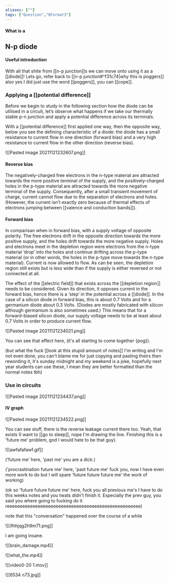 ```yaml
---
aliases: [""]
tags: ["Question","QFormat3"]
---
```


#### What is a
## N-p diode
#### Useful introduction
With all that shite from [[n-p junction]]s we can move onto using it as a [[diode]]! Lets go, refer back to [[n-p junction#^f31c74|why this is poggers]] also yes I did just use the word [[poggers]], you can [[cope]].

### Applying a [[potential difference]]
Before we begin to study in the following section how the diode can be utilised in a circuit, let’s observe what happens if we take our thermally stable p-n junction and apply a potential difference across its terminals.

With a [[potential difference]] first applied one way, then the opposite way, below you see the defining characteristic of a diode: the diode has a small resistance to current flow in one direction (forward bias) and a very high resistance to current flow in the other direction (reverse bias).

![[Pasted image 20211121232607.png]]

#### Reverse bias
The negatively-charged free electrons in the n-type material are attracted towards the more positive terminal of the supply, and the positively-charged holes in the p-type material are attracted towards the more negative terminal of the supply. Consequently, after a small transient movement of charge, current cannot flow due to the separation of electrons and holes. (However, the current isn’t exactly zero because of thermal effects of electrons jumping between [[valence and conduction bands]]).

#### Forward bias
In comparisan when in forward bias, with a supply voltage of opposite polarity. The free electrons drift in the opposite direction towards the more positive supply, and the holes drift towards the more negative supply. 
Holes and electrons meet in the depletion region were electrons from the n-type material ‘drop’ into the holes and continue drifting across the p-type material (or in other words, the holes in the p-type move towards the n-type material). Current is now allowed to flow. As can be seen, the depletion region still exists but is less wide than if the supply is either reversed or not connected at all.

The effect of the [[electric field]] that exists across the [[depletion region]] needs to be considered. Given its direction, it opposes current in the forward bias, hence there is a ‘step’ in the potential across a [[diode]]. In the case of a silicon diode in forward bias, this is about 0.7 Volts and for a germanium diode about 0.3 Volts. (Diodes are mostly fabricated with silicon although germanium is also sometimes used.) This means that for a forward-biased silicon diode, our supply voltage needs to be at least about 0.7 Volts in order to produce current flow. 

![[Pasted image 20211121234021.png]]

You can see that effect here, (it's all starting to come together {pog}).

(but what the fuck [[look at this stupid amount of notes]] I'm writing and I'm not even done, you can't blame me for just copying and pasting theirs then rewording it, it's sunday midnight and my weekend is a joke, hopefully next year students can use these, I mean they are better formatted than the normal notes tbh)

### Use in circuits
![[Pasted image 20211121234437.png]]

#### IV graph
![[Pasted image 20211121234522.png]]

You can see stuff, there is the reverse leakage current there too. Yeah, that exists (I want to [[go to sleep]], nope I'm drawing the line. Finishing this is a 'future me' problem, god I would hate to be that guy).

![[awfafafawf.gif]]

('future me' here, 'past me' you are a dick.)

('procrastination future me' here, 'past future me' fuck you, now I have even more work to do but I will spare 'future future future me' the work of working)

(ok so 'future future future me' here, fuck you all previous me's I have to do this weeks notes and you twats didn't finish it. Especially the prev guy, you said you where going to fucking do it reeeeeeeeeeeeeeeeeeeeeeeeeeeeeeeeeeeeeeeeeeeeeeeeeeee)

note that this "conversation" happened over the course of a while

![[ifhhjqg2h9m71.png]]

I am going insane.

![[brain_damage.mp4]]

![[what_the.mp4]]

![[video0-20 1.mov]]

![[6534 n73.jpg]]

